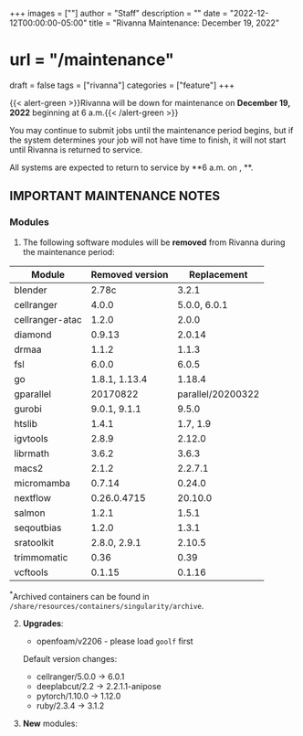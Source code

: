 +++
images = [""]
author = "Staff"
description = ""
date = "2022-12-12T00:00:00-05:00"
title = "Rivanna Maintenance: December 19, 2022"
# url = "/maintenance"
draft = false
tags = ["rivanna"]
categories = ["feature"]
+++

{{< alert-green >}}Rivanna will be down for maintenance on <strong>December 19, 2022</strong> beginning at 6 a.m.{{< /alert-green >}}

You may continue to submit jobs until the maintenance period begins, but if the system determines your job will not have time to finish, it will not start until Rivanna is returned to service.

All systems are expected to return to service by **6 a.m. on , **.

## IMPORTANT MAINTENANCE NOTES

### Modules

1. The following software modules will be **removed** from Rivanna during the maintenance period:

| Module | Removed version | Replacement |
|---|---|---|
|blender     |2.78c | 3.2.1 |
|cellranger      |4.0.0 | 5.0.0, 6.0.1 |
|cellranger-atac |1.2.0 | 2.0.0 |
|diamond     |0.9.13| 2.0.14|
|drmaa       |1.1.2 | 1.1.3 |
|fsl         |6.0.0 | 6.0.5 |
|go          |1.8.1, 1.13.4 | 1.18.4 |
|gparallel   |20170822 | parallel/20200322 |
|gurobi      |9.0.1, 9.1.1 | 9.5.0 |
|htslib      |1.4.1 | 1.7, 1.9 |
|igvtools    |2.8.9 | 2.12.0 |
|librmath    |3.6.2 | 3.6.3 |
|macs2       |2.1.2 | 2.2.7.1 |
|micromamba  |0.7.14| 0.24.0 |
|nextflow    |0.26.0.4715 | 20.10.0 |
|salmon      |1.2.1 | 1.5.1 |
|seqoutbias  |1.2.0 | 1.3.1 |
|sratoolkit  |2.8.0, 2.9.1 | 2.10.5 |
|trimmomatic |0.36  | 0.39 |
|vcftools    |0.1.15| 0.1.16 |

<sup>*</sup>Archived containers can be found in `/share/resources/containers/singularity/archive`.

2. **Upgrades**:
   - openfoam/v2206 - please load `goolf` first


   Default version changes:
   - cellranger/5.0.0 &rarr; 6.0.1
   - deeplabcut/2.2 &rarr; 2.2.1.1-anipose
   - pytorch/1.10.0 &rarr; 1.12.0
   - ruby/2.3.4 &rarr; 3.1.2

3. **New** modules:
